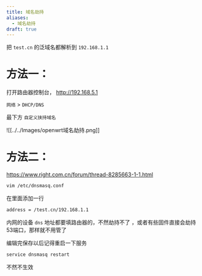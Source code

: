 ```yaml
---
title: 域名劫持
aliases:
  - 域名劫持
draft: true
---
```

把 `test.cn` 的泛域名都解析到 `192.168.1.1`

# 方法一：

打开路由器控制台， http://192.168.5.1 

`网络` > `DHCP/DNS` 

最下方 `自定义挟持域名`

![[../../Images/openwrt域名劫持.png]]


# 方法二：

https://www.right.com.cn/forum/thread-8285663-1-1.html

```bash
vim /etc/dnsmasq.conf
```

在里面添加一行

```bash
address = /test.cn/192.168.1.1  
```

内网的设备 `dns` 地址都要填路由器的，不然劫持不了 ，或者有些固件直接会劫持53端口，那样就不用管了

编辑完保存以后记得重启一下服务  

```bash
service dnsmasq restart  
```

不然不生效